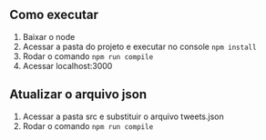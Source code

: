 ﻿## Como executar

1. Baixar o node
2. Acessar a pasta do projeto e executar no console `npm install`
3. Rodar o comando `npm run compile`
4. Acessar localhost:3000

## Atualizar o arquivo json

1. Acessar a pasta src e substituir o arquivo tweets.json
2. Rodar o comando `npm run compile`